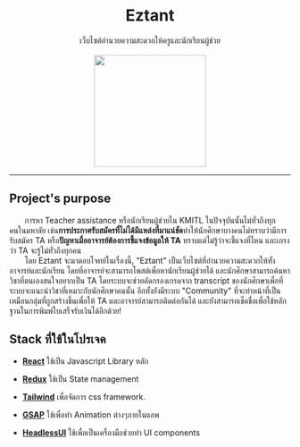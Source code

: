 <div align="center" >
    <div>
        <h1 color="red">Eztant</h1>
        <span>เว็บไซต์อำนวยความสะดวกให้ครูและนักเรียนผู้ช่วย</span>
    </div>
    <br/>
    <img src="https://raw.githubusercontent.com/kaopcy/eztant-frontend/867238499b25c388852f497fd52ba1572279715f/src/assets/logos/eztant.svg" width="200" ></img>
</div>

---

## Project's purpose
&nbsp;&nbsp;&nbsp;&nbsp;&nbsp;&nbsp; การหา Teacher assistance หรือนักเรียนผู้ช่วยใน KMITL ในปัจจุบันนั้นไม่ทั่วถึงทุกคนในมหาลัย เช่น<b>การประกาศรับสมัครที่ไม่ได้มีแหล่งที่มาแน่ชัด</b>ทำให้นักศึกษาบางคนไม่ทราบว่ามีการรับสมัคร TA หรือ<b>ปัญหาเมื่ออาจารย์ต้องการชี้แจงข้อมูลให้ TA</b> ทราบแต่ไม่รู้ว่าจะชี้แจงที่ไหน และเกรงว่า TA จะรู้ไม่ทั่วถึงทุกคน<br/>
&nbsp;&nbsp;&nbsp;&nbsp;&nbsp;&nbsp; โดย Eztant จะมาตอบโจทย์ในเรื่องนี้, "Eztant" เป็นเว็บไซต์ที่อำนวยความสะดวกให้ทั้งอาจารย์และนักเรียน โดยที่อาจารย์จะสามารถโพสต์เพื่อหานักเรียนผู้ช่วยได้ และนักศึกษาสามารถค้นหาวิชาที่ตนเองสนใจอยากเป็น TA โดยระบบจะช่วยคัดกรองเกรดจาก transcript ของนักศึกษาเพื่อที่ระบบจะแนะนำวิชาที่เหมาะกับนักศึกษาคนนั้น อีกทั้งยังมีระบบ "Community" ที่จะทำหน้าที่เป็นเหมือนกลุ่มที่ถูกสร้างขึ้นเพื่อให้ TA และอาจารย์สามารถติดต่อกันได้ และยังสามารถเช็คชื่อเพื่อใช้หลักฐานในการพิมพ์ใบเสร็จรับเงินได้อีกด้วย!

## Stack ที่ใช้ในโปรเจค
- [<b>React</b>](https://reactjs.org/) ใช้เป็น Javascript Library หลัก

- [<b>Redux</b>](https://redux.js.org/) ใช้เป็น State management

- [<b>Tailwind</b>](https://tailwindcss.com/) เพื่อจัดการ css framework.

- [<b>GSAP</b>](https://greensock.com/gsap/) ใช้เพื่อทำ Animation ต่างๆภายในแอพ

- [<b>HeadlessUI</b>](https://headlessui.dev/) ใช้เพื่อเป็นเครื่องมือช่วยทำ UI components
  
